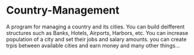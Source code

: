 # Country-Management
A program for managing a country and its cities.
You can build deifferent structures such as Banks, Hotels, Airports, Harbors, etc.
You can increase population of a city and set their jobs and salary amounts.
you can create trpis between available cities and earn money and many other things...

